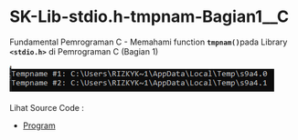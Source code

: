 # SK-Lib-stdio.h-tmpnam-Bagian1__C
Fundamental Pemrograman C - Memahami function <code><b>tmpnam()</b></code>pada Library <code><b>&lt;stdio.h></b></code> di Pemrograman C (Bagian 1)<br><br>
<img src="https://github.com/RizkyKhapidsyah/SK-Lib-stdio.h-tmpnam-Bagian1__C/blob/master/SK-Lib-stdio.h-tmpnam-Bagian1__C/result/001.PNG"><br><br>
Lihat Source Code : <br>
- <a href="https://github.com/RizkyKhapidsyah/SK-Lib-stdio.h-tmpnam-Bagian1__C/blob/master/SK-Lib-stdio.h-tmpnam-Bagian1__C/Source.c">Program</a>
